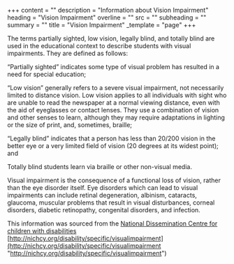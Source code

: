 +++
content = ""
description = "Information about Vision Impairment"
heading = "Vision Impairment"
overline = ""
src = ""
subheading = ""
summary = ""
title = "Vision Impairment"
_template = "page"
+++

The terms partially sighted, low vision, legally blind, and totally blind are used in the educational context to describe students with visual impairments. They are defined as follows:

“Partially sighted” indicates some type of visual problem has resulted in a need for special education;

“Low vision” generally refers to a severe visual impairment, not necessarily limited to distance vision. Low vision applies to all individuals with sight who are unable to read the newspaper at a normal viewing distance, even with the aid of eyeglasses or contact lenses. They use a combination of vision and other senses to learn, although they may require adaptations in lighting or the size of print, and, sometimes, braille;

“Legally blind” indicates that a person has less than 20/200 vision in the better eye or a very limited field of vision (20 degrees at its widest point); and

Totally blind students learn via braille or other non-visual media.

Visual impairment is the consequence of a functional loss of vision, rather than the eye disorder itself. Eye disorders which can lead to visual impairments can include retinal degeneration, albinism, cataracts, glaucoma, muscular problems that result in visual disturbances, corneal disorders, diabetic retinopathy, congenital disorders, and infection.

This information was sourced from the [National Dissemination Centre for children with disabilities ](http://nichcy.org/disability/specific/visualimpairment)[http://nichcy.org/disability/specific/visualimpairment](http://nichcy.org/disability/specific/visualimpairment "http://nichcy.org/disability/specific/visualimpairment")
